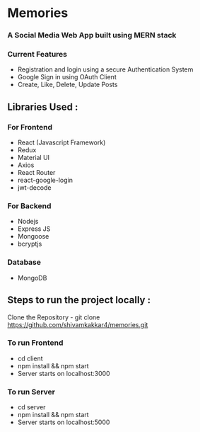 # Memories
### A Social Media Web App built using MERN stack  

### Current Features
- Registration and login using a secure Authentication System
- Google Sign in using OAuth Client
- Create, Like, Delete, Update Posts

## Libraries Used : 
### For Frontend
- React (Javascript Framework)
- Redux
- Material UI
- Axios
- React Router
- react-google-login
- jwt-decode

### For Backend
- Nodejs
- Express JS
- Mongoose
- bcryptjs

### Database
- MongoDB

## Steps to run the project locally : 

Clone the Repository - git clone https://github.com/shivamkakkar4/memories.git

### To run Frontend
- cd client  
- npm install && npm start
- Server starts on localhost:3000

### To run Server

- cd server
- npm install && npm start
- Server starts on localhost:5000
